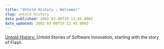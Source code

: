 ```yaml
---
title: "Untold History : Welcome!"
slug: untold_history
date_published: 2002-03-06T19:12:45.000Z
date_updated: 2002-03-06T19:12:45.000Z
---
```


[Untold History: ](http://untoldhistory.weblogs.com/) Untold Stories of Software Innovation, starting with the story of Flash.
